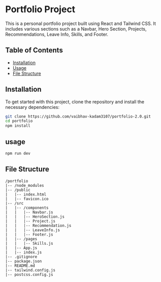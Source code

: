# Portfolio Project

This is a personal portfolio project built using React and Tailwind CSS. It includes various sections such as a Navbar, Hero Section, Projects, Recommendations, Leave Info, Skills, and Footer.

## Table of Contents

- [Installation](#installation)
- [Usage](#usage)
- [File Structure](#file-structure)

## Installation

To get started with this project, clone the repository and install the necessary dependencies:

```bash
git clone https://github.com/vaibhav-kadam3107/portfolio-2.0.git
cd portfolio
npm install
```

## usage

```bash
npm run dev
```

## File Structure
```
/portfolio
|-- /node_modules
|-- /public
|   |-- index.html
|   |-- favicon.ico
|-- /src
|   |-- /components
|   |   |-- Navbar.js
|   |   |-- HeroSection.js
|   |   |-- Project.js
|   |   |-- Recommendation.js
|   |   |-- LeaveInfo.js
|   |   |-- Footer.js
|   |-- /pages
|   |   |-- Skills.js
|   |-- App.js
|   |-- index.js
|-- .gitignore
|-- package.json
|-- README.md
|-- tailwind.config.js
|-- postcss.config.js

```
